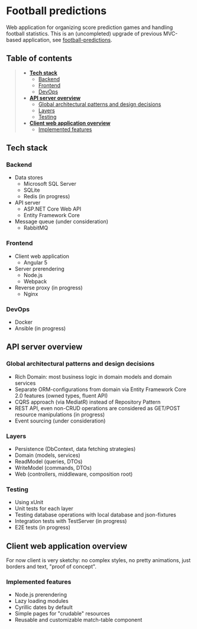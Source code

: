 # Football predictions
Web application for organizing score prediction games and handling football statistics. This is an (uncompleted) upgrade of previous MVC-based application, see [football-predictions](https://github.com/IlyaKugaevsky/football-predictions).

## Table of contents
> - **[Tech stack](#tech-stack)**
>   - [Backend](#backend)
>   - [Frontend](#frontend)
>   - [DevOps](#devops)
> - **[API server overview](#api-server-overview)**
>   - [Global architectural patterns and design decisions](#global-architectural-patterns-and-design-decisions)
>   - [Layers](#layers)
>   - [Testing](#testing)
> - **[Client web application overview](#client-web-application-overview)**
>   - [Implemented features](#implemented-features)

## Tech stack
### Backend
- Data stores
	- Microsoft SQL Server
	- SQLite
	- Redis (in progress)
- API server 
	- ASP.NET Core Web API
	- Entity Framework Core
- Message queue (under consideration)
	- RabbitMQ
	
### Frontend
- Client web application
	- Angular 5
- Server prerendering
	- Node.js
	- Webpack
- Reverse proxy (in progress)
	- Nginx
### DevOps
- Docker
- Ansible (in progress)

## API server overview
### Global architectural patterns and design decisions
- Rich Domain: most business logic in domain models and domain services
- Separate ORM-configurations from domain via Entity Framework Core 2.0 features (owned types, fluent API)
- CQRS approach (via MediatR) instead of Repository Pattern 
- REST API, even non-CRUD operations are considered as GET/POST resource manipulations (in progress)
- Event sourcing (under consideration)
### Layers
- Persistence (DbContext, data fetching strategies)
- Domain (models, services)
- ReadModel (queries, DTOs)
- WriteModel (commands, DTOs)
- Web (controllers, middleware, composition root)
### Testing 
- Using xUnit 
- Unit tests for each layer
- Testing database operations with local database and json-fixtures
- Integration tests with TestServer (in progress)
- E2E tests (in progress)
## Client web application overview
For now client is very sketchy: no complex styles, no pretty animations, just borders and text, "proof of concept". 

### Implemented features
- Node.js prerendering
- Lazy loading modules
- Cyrillic dates by default
- Simple pages for "crudable" resources
- Reusable and customizable match-table component 
